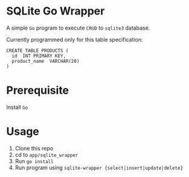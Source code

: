 # SQLite Go Wrapper

A simple `Go` program to execute `CRUD` to `sqlite3` database.

Currently programmed only for this table specification:

    CREATE TABLE PRODUCTS (
      id  INT PRIMARY KEY,
      product_name  VARCHAR(20)
    )

# Prerequisite

Install `Go`

# Usage

1. Clone this repo
1. cd to `app/sqlite_wrapper`
1. Run `go install`
1. Run program using `sqlite-wrapper {select|insert|update|delete}`

